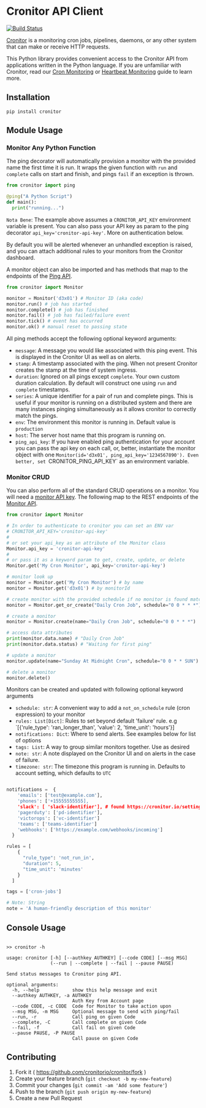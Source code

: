 # Cronitor API Client
[![Build Status](https://travis-ci.org/cronitorio/cronitor-python.svg?branch=master)](https://travis-ci.org/cronitorio/cronitor-python)

[Cronitor](https://cronitor.io/) is a monitoring cron jobs, pipelines, daemons, or any other system that can make or receive HTTP requests.

This Python library provides convenient access to the Cronitor API from applications written in the Python language. If you are unfamiliar with Cronitor, read our [Cron Monitoring](https://cronitor.io/docs/cron-job-monitoring) or [Heartbeat Monitoring](https://cronitor.io/docs/heartbeat-monitoring) guide to learn more.


## Installation

```
pip install cronitor
```


## Module Usage

### Monitor Any Python Function

The ping decorator will automatically provision a monitor with the provided name the first time it is run. It wraps the given function with `run` and `complete` calls on start and finish, and pings `fail` if an exception is thrown.

```python
from cronitor import ping

@ping("A Python Script")
def main():
  print("running...")
```
`Nota Bene`: The example above assumes a `CRONITOR_API_KEY` environment variable is present. You can also pass your API key as param to the ping decorator `api_key='cronitor-api-key'`. More on authentication below.

By default you will be alerted whenever an unhandled exception is raised, and you can attach additional rules to your monitors from the Cronitor dashboard.


A monitor object can also be imported and has methods that map to the endpoints of the [Ping API](https://cronitor.io/docs/ping-api).

```python
from cronitor import Monitor

monitor = Monitor('d3x01') # Monitor ID (aka code)
monitor.run() # job has started
monitor.complete() # job has finished
monitor.fail() # job has failed/failure event
monitor.tick() # event has occurred
monitor.ok() # manual reset to passing state
```

All ping methods accept the following optional keyword arguments:

- `message`: A message you would like associated with this ping event. This is displayed in the Cronitor UI as well as on alerts.
- `stamp`: A timestamp associated with the ping. When not present Cronitor creates the stamp at the time of system ingress.
- `duration`: Ignored on all pings except `complete`. Your own custom duration calculation. By default will construct one using `run` and `complete` timestamps.
- `series`: A unique identifier for a pair of run and complete pings. This is useful if your monitor is running on a distributed system and there are many instances pinging simultaneously as it allows cronitor to correctly match the pings.
- `env`: The environment this monitor is running in. Default value is `production`
- `host`: The server host name that this program is running on.
- `ping_api_key`: If you have enabled ping authentication for your account you can pass the api key on each call, or, better, instantiate the monitor object with one `Monitor(id='d3x01', ping_api_key='1234567890'). Even better, set `CRONITOR_PING_API_KEY` as an environment variable.


### Monitor CRUD

You can also perform all of the standard CRUD operations on a monitor. You will need a [monitor API key](https://cronitor.io/settings#integrations). The following map to the REST endpoints of the [Monitor API](http://cronitor.test/docs/monitor-api).

```python
from cronitor import Monitor

# In order to authenticate to cronitor you can set an ENV var
# CRONITOR_API_KEY='cronitor-api-key'
#
# or set your api_key as an attribute of the Monitor class
Monitor.api_key = 'cronitor-api-key'
#
# or pass it as a keyword param to get, create, update, or delete
Monitor.get('My Cron Monitor', api_key='cronitor-api-key')

# monitor look up
monitor = Monitor.get('My Cron Monitor') # by name
monitor = Monitor.get('d3x01') # by monitorId

# create monitor with the provided schedule if no monitor is found matching the name
monitor = Monitor.get_or_create("Daily Cron Job", schedule="0 0 * * *")

# create a monitor
monitor = Monitor.create(name="Daily Cron Job", schedule="0 0 * * *")

# access data attributes
print(monitor.data.name) # "Daily Cron Job"
print(monitor.data.status) # "Waiting for first ping"

# update a monitor
monitor.update(name="Sunday At Midnight Cron", schedule="0 0 * * SUN")

# delete a monitor
monitor.delete()
```

Monitors can be created and updated with following optional keyword arguments

- `schedule: str`: A convenient way to add a `not_on_schedule` rule (cron expression) to your monitor
- `rules: List[Dict]`: Rules to set beyond default 'failure' rule. e.g `[{'rule_type': 'ran_longer_than', 'value': 2, 'time_unit': 'hours'}]
- `notifications: Dict`: Where to send alerts. See examples below for list of options
- `tags: List`: A way to group similar monitors together. Use as desired
- `note: str`: A note displayed on the Cronitor UI and on alerts in the case of failure.
- `timezone: str`: The timezone this program is running in. Defaults to account setting, which defaults to `UTC`

```python

notifications =  {
    'emails': ['test@example.com'],
    'phones': ['+15555555555],
    'slack': [ 'slack-identifier'], # found https://cronitor.io/settings#integrations
    'pagerduty': ['pd-identifier'],
    'victorops': ['vc-identifier']
    'teams': ['teams-identifier']
    'webhooks': ['https://example.com/webhooks/incoming']
  }

rules = [
    {
      "rule_type": 'not_run_in',
      "duration": 5,
      "time_unit": 'minutes'
    }
  ]

tags = ['cron-jobs']

# Note: String
note = 'A human-friendly description of this monitor'

```


## Console Usage

```

>> cronitor -h

usage: cronitor [-h] [--authkey AUTHKEY] [--code CODE] [--msg MSG]
                (--run | --complete | --fail | --pause PAUSE)

Send status messages to Cronitor ping API.

optional arguments:
  -h, --help            show this help message and exit
  --authkey AUTHKEY, -a AUTHKEY
                        Auth Key from Account page
  --code CODE, -c CODE  Code for Monitor to take action upon
  --msg MSG, -m MSG     Optional message to send with ping/fail
  --run, -r             Call ping on given Code
  --complete, -C        Call complete on given Code
  --fail, -f            Call fail on given Code
  --pause PAUSE, -P PAUSE
                        Call pause on given Code
```


## Contributing

1. Fork it ( https://github.com/cronitorio/cronitor/fork )
2. Create your feature branch (`git checkout -b my-new-feature`)
3. Commit your changes (`git commit -am 'Add some feature'`)
4. Push to the branch (`git push origin my-new-feature`)
5. Create a new Pull Request
